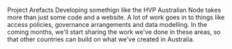 Project Arefacts
Developing somethign like the HVP Australian Node takes more than just some code and a website. A lot of work goes in to things like access policies, governance arrangements and data modelling. In the coming months, we'll start sharing the work we've done in these areas, so that other countries can build on what we've created in Australia.